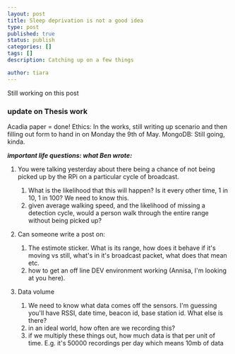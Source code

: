 ```yaml
---
layout: post
title: Sleep deprivation is not a good idea
type: post
published: true
status: publish
categories: []
tags: []
description: Catching up on a few things 

author: tiara
---
```


Still working on this post



### update on Thesis work

Acadia paper = done!
Ethics: In the works, still writing up scenario and then filling out form to hand in on Monday the 9th of May. 
MongoDB: Still going, kinda. 


***important life questions: what Ben wrote:***

1. You were talking yesterday about there being a chance of not being picked up by the RPi on a particular cycle of broadcast.
    
    1. What is the likelihood that this will happen? Is it every other time, 1 in 10, 1 in 100? We need to know this.
    2. given average walking speed, and the likelihood of missing a detection cycle, would a person walk through the entire range without being picked up?

2. Can someone write a post on:
    1. The estimote sticker. What is its range, how does it behave if it's moving vs still, what's in it's broadcast packet, what does that mean  etc.
    2. how to get an off line DEV environment working (Annisa, I'm looking at you here).

3. Data volume
    1. We need to know what data comes off the sensors. I'm guessing you'll have RSSI, date time, beacon id, base station id. What else is there?
    2. in an ideal world, how often are we recording this?
    3. if we multiply these things out, how much data is that per unit of time. E.g. it's 50000 recordings per day which means 10mb of data
